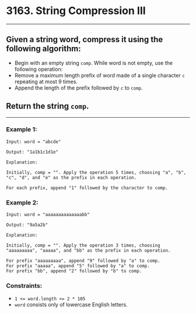 # 3163. String Compression III
---
## Given a string word, compress it using the following algorithm:

+ Begin with an empty string `comp`. While word is not empty, use the following operation:
+ Remove a maximum length prefix of word made of a single character `c` repeating at most 9 times.
+ Append the length of the prefix followed by `c` to `comp`.
## Return the string `comp`.

---
### **Example 1:**
```
Input: word = "abcde"

Output: "1a1b1c1d1e"

Explanation:

Initially, comp = "". Apply the operation 5 times, choosing "a", "b", "c", "d", and "e" as the prefix in each operation.

For each prefix, append "1" followed by the character to comp.
```

### **Example 2:**
```
Input: word = "aaaaaaaaaaaaaabb"

Output: "9a5a2b"

Explanation:

Initially, comp = "". Apply the operation 3 times, choosing "aaaaaaaaa", "aaaaa", and "bb" as the prefix in each operation.

For prefix "aaaaaaaaa", append "9" followed by "a" to comp.
For prefix "aaaaa", append "5" followed by "a" to comp.
For prefix "bb", append "2" followed by "b" to comp.
```

### **Constraints:**

+ `1 <= word.length <= 2 * 105`
+ `word` consists only of lowercase English letters.